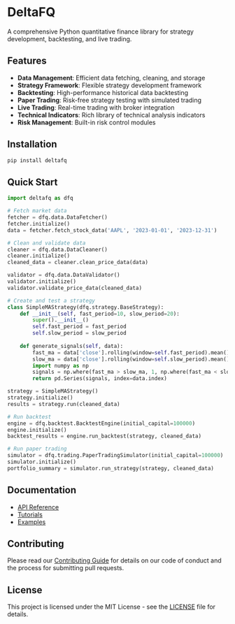 # DeltaFQ

A comprehensive Python quantitative finance library for strategy development, backtesting, and live trading.

## Features

- **Data Management**: Efficient data fetching, cleaning, and storage
- **Strategy Framework**: Flexible strategy development framework
- **Backtesting**: High-performance historical data backtesting
- **Paper Trading**: Risk-free strategy testing with simulated trading
- **Live Trading**: Real-time trading with broker integration
- **Technical Indicators**: Rich library of technical analysis indicators
- **Risk Management**: Built-in risk control modules

## Installation

```bash
pip install deltafq
```

## Quick Start

```python
import deltafq as dfq

# Fetch market data
fetcher = dfq.data.DataFetcher()
fetcher.initialize()
data = fetcher.fetch_stock_data('AAPL', '2023-01-01', '2023-12-31')

# Clean and validate data
cleaner = dfq.data.DataCleaner()
cleaner.initialize()
cleaned_data = cleaner.clean_price_data(data)

validator = dfq.data.DataValidator()
validator.initialize()
validator.validate_price_data(cleaned_data)

# Create and test a strategy
class SimpleMAStrategy(dfq.strategy.BaseStrategy):
    def __init__(self, fast_period=10, slow_period=20):
        super().__init__()
        self.fast_period = fast_period
        self.slow_period = slow_period
    
    def generate_signals(self, data):
        fast_ma = data['close'].rolling(window=self.fast_period).mean()
        slow_ma = data['close'].rolling(window=self.slow_period).mean()
        import numpy as np
        signals = np.where(fast_ma > slow_ma, 1, np.where(fast_ma < slow_ma, -1, 0))
        return pd.Series(signals, index=data.index)

strategy = SimpleMAStrategy()
strategy.initialize()
results = strategy.run(cleaned_data)

# Run backtest
engine = dfq.backtest.BacktestEngine(initial_capital=100000)
engine.initialize()
backtest_results = engine.run_backtest(strategy, cleaned_data)

# Run paper trading
simulator = dfq.trading.PaperTradingSimulator(initial_capital=100000)
simulator.initialize()
portfolio_summary = simulator.run_strategy(strategy, cleaned_data)
```

## Documentation

- [API Reference](docs/api_reference/)
- [Tutorials](docs/tutorials/)
- [Examples](examples/)

## Contributing

Please read our [Contributing Guide](CONTRIBUTING.md) for details on our code of conduct and the process for submitting pull requests.

## License

This project is licensed under the MIT License - see the [LICENSE](LICENSE) file for details.